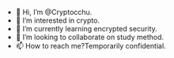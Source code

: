 - 👋 Hi, I’m @Cryptocchu.
- 👀 I’m interested in crypto.
- 🌱 I’m currently learning encrypted security.
- 💞️ I’m looking to collaborate on study method.
- 📫 How to reach me?Temporarily confidential.

<!---
Cryptocchu/Cryptocchu is a ✨ special ✨ repository because its `README.md` (this file) appears on your GitHub profile.
You can click the Preview link to take a look at your changes.
--->
